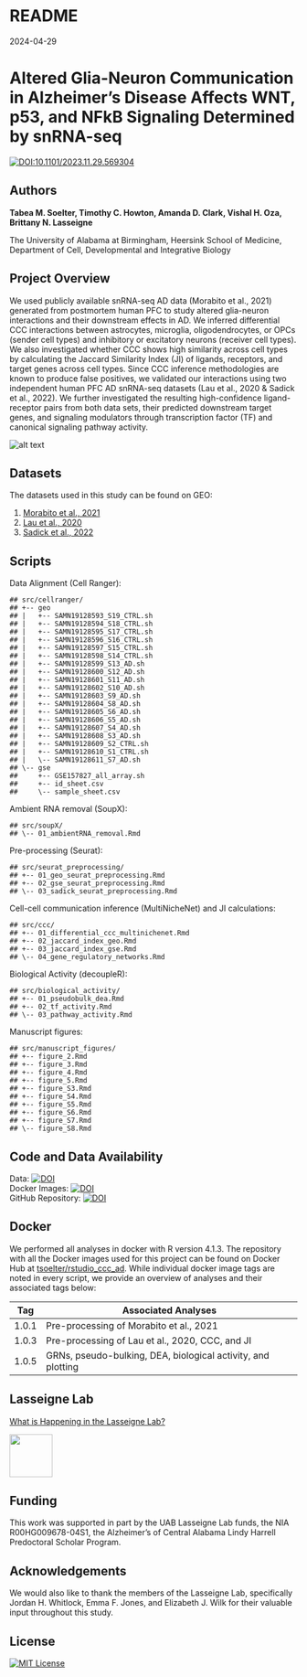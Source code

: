 README
================
2024-04-29

# Altered Glia-Neuron Communication in Alzheimer’s Disease Affects WNT, p53, and NFkB Signaling Determined by snRNA-seq

[![DOI:10.1101/2023.11.29.569304](http://img.shields.io/badge/DOI-10.1101/2023.11.29.569304-B31B1B.svg)](https://doi.org/10.1101/2023.11.29.569304)

## Authors

**Tabea M. Soelter, Timothy C. Howton, Amanda D. Clark, Vishal H. Oza,
Brittany N. Lasseigne**

The University of Alabama at Birmingham, Heersink School of Medicine,
Department of Cell, Developmental and Integrative Biology

## Project Overview

We used publicly available snRNA-seq AD data (Morabito et al., 2021)
generated from postmortem human PFC to study altered glia-neuron
interactions and their downstream effects in AD. We inferred
differential CCC interactions between astrocytes, microglia,
oligodendrocytes, or OPCs (sender cell types) and inhibitory or
excitatory neurons (receiver cell types). We also investigated whether
CCC shows high similarity across cell types by calculating the Jaccard
Similarity Index (JI) of ligands, receptors, and target genes across
cell types. Since CCC inference methodologies are known to produce false
positives, we validated our interactions using two independent human PFC
AD snRNA-seq datasets (Lau et al., 2020 & Sadick et al., 2022). We
further investigated the resulting high-confidence ligand-receptor pairs
from both data sets, their predicted downstream target genes, and
signaling modulators through transcription factor (TF) and canonical
signaling pathway activity.

![alt
text](https://github.com/lasseignelab/230313_TS_CCCinHumanAD/blob/main/results/figures/figure1.png)

## Datasets

The datasets used in this study can be found on GEO:  
1. [Morabito et al.,
2021](https://www.ncbi.nlm.nih.gov/geo/query/acc.cgi?acc=GSE174367)  
2. [Lau et al.,
2020](https://www.ncbi.nlm.nih.gov/geo/query/acc.cgi?acc=GSE157827)  
3. [Sadick et al.,
2022](https://www.ncbi.nlm.nih.gov/geo/query/acc.cgi?acc=GSE167490)

## Scripts

Data Alignment (Cell Ranger):

    ## src/cellranger/
    ## +-- geo
    ## |   +-- SAMN19128593_S19_CTRL.sh
    ## |   +-- SAMN19128594_S18_CTRL.sh
    ## |   +-- SAMN19128595_S17_CTRL.sh
    ## |   +-- SAMN19128596_S16_CTRL.sh
    ## |   +-- SAMN19128597_S15_CTRL.sh
    ## |   +-- SAMN19128598_S14_CTRL.sh
    ## |   +-- SAMN19128599_S13_AD.sh
    ## |   +-- SAMN19128600_S12_AD.sh
    ## |   +-- SAMN19128601_S11_AD.sh
    ## |   +-- SAMN19128602_S10_AD.sh
    ## |   +-- SAMN19128603_S9_AD.sh
    ## |   +-- SAMN19128604_S8_AD.sh
    ## |   +-- SAMN19128605_S6_AD.sh
    ## |   +-- SAMN19128606_S5_AD.sh
    ## |   +-- SAMN19128607_S4_AD.sh
    ## |   +-- SAMN19128608_S3_AD.sh
    ## |   +-- SAMN19128609_S2_CTRL.sh
    ## |   +-- SAMN19128610_S1_CTRL.sh
    ## |   \-- SAMN19128611_S7_AD.sh
    ## \-- gse
    ##     +-- GSE157827_all_array.sh
    ##     +-- id_sheet.csv
    ##     \-- sample_sheet.csv

Ambient RNA removal (SoupX):

    ## src/soupX/
    ## \-- 01_ambientRNA_removal.Rmd

Pre-processing (Seurat):

    ## src/seurat_preprocessing/
    ## +-- 01_geo_seurat_preprocessing.Rmd
    ## +-- 02_gse_seurat_preprocessing.Rmd
    ## \-- 03_sadick_seurat_preprocessing.Rmd

Cell-cell communication inference (MultiNicheNet) and JI calculations:

    ## src/ccc/
    ## +-- 01_differential_ccc_multinichenet.Rmd
    ## +-- 02_jaccard_index_geo.Rmd
    ## +-- 03_jaccard_index_gse.Rmd
    ## \-- 04_gene_regulatory_networks.Rmd

Biological Activity (decoupleR):

    ## src/biological_activity/
    ## +-- 01_pseudobulk_dea.Rmd
    ## +-- 02_tf_activity.Rmd
    ## \-- 03_pathway_activity.Rmd

Manuscript figures:

    ## src/manuscript_figures/
    ## +-- figure_2.Rmd
    ## +-- figure_3.Rmd
    ## +-- figure_4.Rmd
    ## +-- figure_5.Rmd
    ## +-- figure_S3.Rmd
    ## +-- figure_S4.Rmd
    ## +-- figure_S5.Rmd
    ## +-- figure_S6.Rmd
    ## +-- figure_S7.Rmd
    ## \-- figure_S8.Rmd

## Code and Data Availability

Data:
[![DOI](https://img.shields.io/badge/DOI-10.5281/zenodo.10214497-blue)](https://doi.org/10.5281/zenodo.10214497)  
Docker Images:
[![DOI](https://img.shields.io/badge/DOI-10.5281/zenodo.10214660-blue)](https://doi.org/10.5281/zenodo.10214660)  
GitHub Repository:
[![DOI](https://img.shields.io/badge/DOI-10.5281/zenodo.10211622-blue)](https://doi.org/10.5281/zenodo.10211622)

## Docker

We performed all analyses in docker with R version 4.1.3. The repository
with all the Docker images used for this project can be found on Docker
Hub at
[tsoelter/rstudio_ccc_ad](https://hub.docker.com/repository/docker/tsoelter/rstudio_ccc_ad/general).
While individual docker image tags are noted in every script, we provide
an overview of analyses and their associated tags below:

| Tag   | Associated Analyses                                          |
|-------|--------------------------------------------------------------|
| 1.0.1 | Pre-processing of Morabito et al., 2021                      |
| 1.0.3 | Pre-processing of Lau et al., 2020, CCC, and JI              |
| 1.0.5 | GRNs, pseudo-bulking, DEA, biological activity, and plotting |

## Lasseigne Lab

[What is Happening in the Lasseigne Lab?](https://www.lasseigne.org/)

<img src="https://www.lasseigne.org/img/main/lablogo.png" width="75" height="75">

## Funding

This work was supported in part by the UAB Lasseigne Lab funds, the NIA
R00HG009678-04S1, the Alzheimer’s of Central Alabama Lindy Harrell
Predoctoral Scholar Program.

## Acknowledgements

We would also like to thank the members of the Lasseigne Lab,
specifically Jordan H. Whitlock, Emma F. Jones, and Elizabeth J. Wilk
for their valuable input throughout this study.

## License

[![MIT
License](https://img.shields.io/badge/License-MIT-green.svg)](https://choosealicense.com/licenses/mit/)
